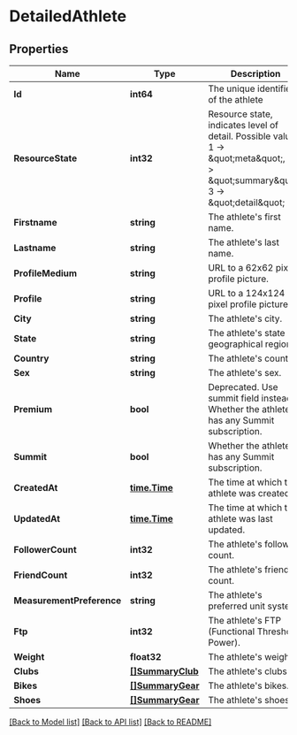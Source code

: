 # DetailedAthlete

## Properties

Name | Type | Description | Notes
------------ | ------------- | ------------- | -------------
**Id** | **int64** | The unique identifier of the athlete | [optional] 
**ResourceState** | **int32** | Resource state, indicates level of detail. Possible values: 1 -&gt; \&quot;meta\&quot;, 2 -&gt; \&quot;summary\&quot;, 3 -&gt; \&quot;detail\&quot; | [optional] 
**Firstname** | **string** | The athlete&#39;s first name. | [optional] 
**Lastname** | **string** | The athlete&#39;s last name. | [optional] 
**ProfileMedium** | **string** | URL to a 62x62 pixel profile picture. | [optional] 
**Profile** | **string** | URL to a 124x124 pixel profile picture. | [optional] 
**City** | **string** | The athlete&#39;s city. | [optional] 
**State** | **string** | The athlete&#39;s state or geographical region. | [optional] 
**Country** | **string** | The athlete&#39;s country. | [optional] 
**Sex** | **string** | The athlete&#39;s sex. | [optional] 
**Premium** | **bool** | Deprecated.  Use summit field instead. Whether the athlete has any Summit subscription. | [optional] 
**Summit** | **bool** | Whether the athlete has any Summit subscription. | [optional] 
**CreatedAt** | [**time.Time**](time.Time.md) | The time at which the athlete was created. | [optional] 
**UpdatedAt** | [**time.Time**](time.Time.md) | The time at which the athlete was last updated. | [optional] 
**FollowerCount** | **int32** | The athlete&#39;s follower count. | [optional] 
**FriendCount** | **int32** | The athlete&#39;s friend count. | [optional] 
**MeasurementPreference** | **string** | The athlete&#39;s preferred unit system. | [optional] 
**Ftp** | **int32** | The athlete&#39;s FTP (Functional Threshold Power). | [optional] 
**Weight** | **float32** | The athlete&#39;s weight. | [optional] 
**Clubs** | [**[]SummaryClub**](SummaryClub.md) | The athlete&#39;s clubs. | [optional] 
**Bikes** | [**[]SummaryGear**](SummaryGear.md) | The athlete&#39;s bikes. | [optional] 
**Shoes** | [**[]SummaryGear**](SummaryGear.md) | The athlete&#39;s shoes. | [optional] 

[[Back to Model list]](../README.md#documentation-for-models) [[Back to API list]](../README.md#documentation-for-api-endpoints) [[Back to README]](../README.md)


